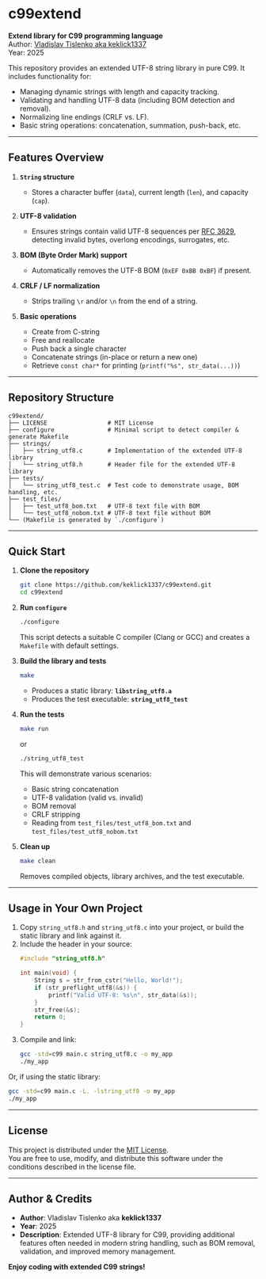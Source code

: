 # c99extend

**Extend library for C99 programming language**  
Author: [Vladislav Tislenko aka keklick1337](https://github.com/keklick1337)  
Year: 2025  

This repository provides an extended UTF-8 string library in pure C99. It includes functionality for:
- Managing dynamic strings with length and capacity tracking.
- Validating and handling UTF-8 data (including BOM detection and removal).
- Normalizing line endings (CRLF vs. LF).
- Basic string operations: concatenation, summation, push-back, etc.

---

## Features Overview

1. **`String` structure**  
   - Stores a character buffer (`data`), current length (`len`), and capacity (`cap`).

2. **UTF-8 validation**  
   - Ensures strings contain valid UTF-8 sequences per [RFC 3629](https://datatracker.ietf.org/doc/html/rfc3629), detecting invalid bytes, overlong encodings, surrogates, etc.

3. **BOM (Byte Order Mark) support**  
   - Automatically removes the UTF-8 BOM (`0xEF 0xBB 0xBF`) if present.

4. **CRLF / LF normalization**  
   - Strips trailing `\r` and/or `\n` from the end of a string.

5. **Basic operations**  
   - Create from C-string  
   - Free and reallocate  
   - Push back a single character  
   - Concatenate strings (in-place or return a new one)  
   - Retrieve `const char*` for printing (`printf("%s", str_data(...))`)  

---

## Repository Structure

```text
c99extend/
├── LICENSE                 # MIT License
├── configure               # Minimal script to detect compiler & generate Makefile
├── strings/
│   ├── string_utf8.c       # Implementation of the extended UTF-8 library
│   └── string_utf8.h       # Header file for the extended UTF-8 library
├── tests/
│   └── string_utf8_test.c  # Test code to demonstrate usage, BOM handling, etc.
├── test_files/
│   ├── test_utf8_bom.txt   # UTF-8 text file with BOM
│   └── test_utf8_nobom.txt # UTF-8 text file without BOM
└── (Makefile is generated by `./configure`)
```

---

## Quick Start

1. **Clone the repository**  
   ```bash
   git clone https://github.com/keklick1337/c99extend.git
   cd c99extend
   ```

2. **Run `configure`**  
   ```bash
   ./configure
   ```
   This script detects a suitable C compiler (Clang or GCC) and creates a `Makefile` with default settings.

3. **Build the library and tests**  
   ```bash
   make
   ```
   - Produces a static library: **`libstring_utf8.a`**  
   - Produces the test executable: **`string_utf8_test`**  

4. **Run the tests**  
   ```bash
   make run
   ```
   or
   ```bash
   ./string_utf8_test
   ```
   This will demonstrate various scenarios:
   - Basic string concatenation  
   - UTF-8 validation (valid vs. invalid)  
   - BOM removal  
   - CRLF stripping  
   - Reading from `test_files/test_utf8_bom.txt` and `test_files/test_utf8_nobom.txt`

5. **Clean up**  
   ```bash
   make clean
   ```
   Removes compiled objects, library archives, and the test executable.

---

## Usage in Your Own Project

1. Copy `string_utf8.h` and `string_utf8.c` into your project, or build the static library and link against it.
2. Include the header in your source:
   ```c
   #include "string_utf8.h"

   int main(void) {
       String s = str_from_cstr("Hello, World!");
       if (str_preflight_utf8(&s)) {
           printf("Valid UTF-8: %s\n", str_data(&s));
       }
       str_free(&s);
       return 0;
   }
   ```
3. Compile and link:
   ```bash
   gcc -std=c99 main.c string_utf8.c -o my_app
   ./my_app
   ```

Or, if using the static library:
   ```bash
   gcc -std=c99 main.c -L. -lstring_utf8 -o my_app
   ./my_app
   ```

---

## License

This project is distributed under the [MIT License](LICENSE).  
You are free to use, modify, and distribute this software under the conditions described in the license file.

---

## Author & Credits

- **Author**: Vladislav Tislenko aka **keklick1337**  
- **Year**: 2025  
- **Description**: Extended UTF-8 library for C99, providing additional features often needed in modern string handling, such as BOM removal, validation, and improved memory management.

**Enjoy coding with extended C99 strings!**